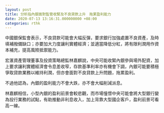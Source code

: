 ```yaml
---
layout: post
title: 分析指內銀面對監管收緊及不良貸款上升　拖累盈利能力
date: 2020-07-13 13:16:31.000000000 +08:00
categories: rthk
---
```


中國銀保監會表示，不良貸款可能會大幅反彈，要求銀行加強處置不良資產，及時填補撥備缺口；亦要加大力度讓利實體經濟；並適當降低分紅，將有限利潤用作資本補充，提高風險抵禦能力。

宏滙資產管理董事及投資策略總監林嘉麒說，中央可能收緊內銀參與場外配資，加上要求讓利實體經濟會令息差收窄，存款基準利率亦有機會下調，內銀可能要積極爭取貸款業務以維持利潤，但亦會面對不良貸款上升問題，拖累盈利。

不過他認為，內銀的盈利能力不會大跌，亦不會大幅削減派息。

林嘉麒相信，小型內銀的盈利前景會較悲觀，而市場憧憬中央可能會將大型銀行變為投行業務的試點，有助推動非利息收入，加上背靠大型國企客戶，盈利前景可看高一線。
